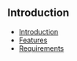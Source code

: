 ## Introduction

- [Introduction]({url}/introduction)
- [Features]({url}/introduction/features)
- [Requirements]({url}/introduction/requirements)
